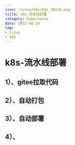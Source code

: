 ```yaml
---
icon: /icons/k8s/k8s_16x16.png
title: k8s 流水线部署
category: kubernetes
date: 2022-08-24
tag:
- Linux
- k8s
---
```


<!-- more -->

# k8s-流水线部署

## 1）、gitee拉取代码

## 2）、自动打包

## 3）、自动部署

## 4）、


